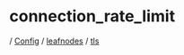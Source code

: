 # connection_rate_limit

/ [Config](../../../index.md) / [leafnodes](../../index.md) / [tls](../index.md) 

